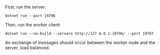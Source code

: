First, run the server:

`dotnet run --port 19796`

Then, run the worker client:

`dotnet run --no-build --servers http://127.0.0.1:19796/ --port 19797`

An exchange of messages should occur between the worker node and the server, load balanced.
